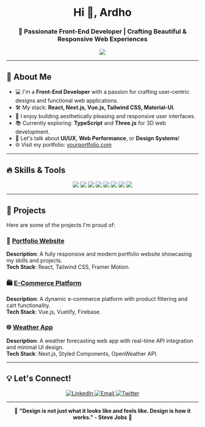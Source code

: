<h1 align="center">Hi 👋, Ardho</h1>
<h3 align="center">🚀 Passionate Front-End Developer | Crafting Beautiful & Responsive Web Experiences</h3>

<p align="center">
  <a href="https://github.com/your-username">
    <img src="https://readme-typing-svg.herokuapp.com?color=%2336BCF7&center=true&vCenter=true&lines=Welcome+to+my+GitHub+Profile!;Front-End+Developer;Lover+of+Clean+and+Modern+Designs;Always+Learning+New+Things" />
  </a>
</p>

---

## 🌟 About Me
- 💻 I'm a **Front-End Developer** with a passion for crafting user-centric designs and functional web applications.
- 🛠️ My stack: **React, Next.js, Vue.js, Tailwind CSS, Material-UI**.
- 🎨 I enjoy building aesthetically pleasing and responsive user interfaces.
- 📚 Currently exploring: **TypeScript** and **Three.js** for 3D web development.
- 💬 Let's talk about **UI/UX**, **Web Performance**, or **Design Systems**!
- 🌐 Visit my portfolio: [yourportfolio.com](https://yourportfolio.com)

---

## 🔥 Skills & Tools
<p align="center">
  <img src="https://img.shields.io/badge/HTML5-E34F26?style=for-the-badge&logo=html5&logoColor=white" />
  <img src="https://img.shields.io/badge/CSS3-1572B6?style=for-the-badge&logo=css3&logoColor=white" />
  <img src="https://img.shields.io/badge/JavaScript-F7DF1E?style=for-the-badge&logo=javascript&logoColor=black" />
  <img src="https://img.shields.io/badge/React-61DAFB?style=for-the-badge&logo=react&logoColor=black" />
  <img src="https://img.shields.io/badge/Next.js-000000?style=for-the-badge&logo=nextdotjs&logoColor=white" />
  <img src="https://img.shields.io/badge/TailwindCSS-06B6D4?style=for-the-badge&logo=tailwindcss&logoColor=white" />
  <img src="https://img.shields.io/badge/Git-F05032?style=for-the-badge&logo=git&logoColor=white" />
  <img src="https://img.shields.io/badge/VS%20Code-007ACC?style=for-the-badge&logo=visual-studio-code&logoColor=white" />
</p>

---

## 🚀 Projects
Here are some of the projects I'm proud of:

### 📘 [Portfolio Website](https://yourportfolio.com)
**Description**: A fully responsive and modern portfolio website showcasing my skills and projects.  
**Tech Stack**: React, Tailwind CSS, Framer Motion.  

### 🛍️ [E-Commerce Platform](https://github.com/your-username/ecommerce-platform)
**Description**: A dynamic e-commerce platform with product filtering and cart functionality.  
**Tech Stack**: Vue.js, Vuetify, Firebase.  

### 🌐 [Weather App](https://github.com/your-username/weather-app)
**Description**: A weather forecasting web app with real-time API integration and minimal UI design.  
**Tech Stack**: Next.js, Styled Components, OpenWeather API.  

---


## 💡 Let's Connect!
<p align="center">
  <a href="https://linkedin.com/in/your-profile" target="_blank">
    <img src="https://img.shields.io/badge/LinkedIn-%230077B5.svg?&style=for-the-badge&logo=linkedin&logoColor=white" alt="LinkedIn" />
  </a>
  <a href="mailto:your.email@example.com" target="_blank">
    <img src="https://img.shields.io/badge/Email-D14836?style=for-the-badge&logo=gmail&logoColor=white" alt="Email" />
  </a>
  <a href="https://twitter.com/your-profile" target="_blank">
    <img src="https://img.shields.io/badge/Twitter-%231DA1F2.svg?&style=for-the-badge&logo=twitter&logoColor=white" alt="Twitter" />
  </a>
</p>

---

<p align="center">
  🚀 <b>"Design is not just what it looks like and feels like. Design is how it works." - Steve Jobs</b> 🚀
</p>
